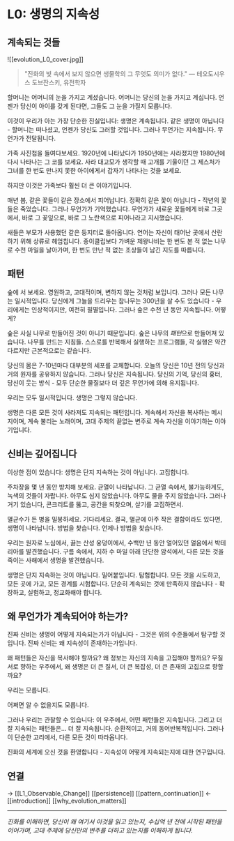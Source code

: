 # L0: 생명의 지속성
## 계속되는 것들

![[evolution_L0_cover.jpg]]

> "진화의 빛 속에서 보지 않으면 생물학의 그 무엇도 의미가 없다."
> — 테오도시우스 도브잔스키, 유전학자

할머니는 어머니의 눈을 가지고 계셨습니다. 어머니는 당신의 눈을 가지고 계십니다. 언젠가 당신이 아이를 갖게 된다면, 그들도 그 눈을 가질지 모릅니다.

이것이 우리가 아는 가장 단순한 진실입니다: 생명은 계속됩니다. 같은 생명이 아닙니다 - 할머니는 떠나셨고, 언젠가 당신도 그러할 것입니다. 그러나 무언가는 지속됩니다. 무언가가 전달됩니다.

가족 사진첩을 들여다보세요. 1920년에 나타났다가 1950년에는 사라졌지만 1980년에 다시 나타나는 그 코를 보세요. 사라 대고모가 생각할 때 고개를 기울이던 그 제스처가 그녀를 한 번도 만나지 못한 아이에게서 갑자기 나타나는 것을 보세요.

하지만 이것은 가족보다 훨씬 더 큰 이야기입니다.

매년 봄, 같은 꽃들이 같은 장소에서 피어납니다. 정확히 같은 꽃이 아닙니다 - 작년의 꽃들은 죽었습니다. 그러나 무언가가 기억했습니다. 무언가가 새로운 꽃들에게 바로 그곳에서, 바로 그 꽃잎으로, 바로 그 노란색으로 피어나라고 지시했습니다.

새들은 부모가 사용했던 같은 둥지터로 돌아옵니다. 연어는 자신이 태어난 곳에서 산란하기 위해 상류로 헤엄칩니다. 종이클립보다 가벼운 제왕나비는 한 번도 본 적 없는 나무로 수천 마일을 날아가며, 한 번도 만난 적 없는 조상들이 남긴 지도를 따릅니다.

## 패턴

숲에 서 보세요. 영원하고, 고대적이며, 변하지 않는 것처럼 보입니다. 그러나 모든 나무는 일시적입니다. 당신에게 그늘을 드리우는 참나무는 300년을 살 수도 있습니다 - 우리에게는 인상적이지만, 여전히 필멸입니다. 그러나 숲은 수천 년 동안 지속됩니다. 어떻게?

숲은 사실 나무로 만들어진 것이 아니기 때문입니다. 숲은 나무의 *패턴*으로 만들어져 있습니다. 나무를 만드는 지침들. 스스로를 반복해서 실행하는 프로그램들, 각 실행은 약간 다르지만 근본적으로는 같습니다.

당신의 몸은 7-10년마다 대부분의 세포를 교체합니다. 오늘의 당신은 10년 전의 당신과 거의 원자를 공유하지 않습니다. 그러나 당신은 지속됩니다. 당신의 기억, 당신의 흉터, 당신이 웃는 방식 - 모두 단순한 물질보다 더 깊은 무언가에 의해 유지됩니다.

우리는 모두 일시적입니다. 생명은 그렇지 않습니다.

생명은 다른 모든 것이 사라져도 지속되는 패턴입니다. 계속해서 자신을 복사하는 메시지이며, 계속 불리는 노래이며, 고대 주제의 끝없는 변주로 계속 자신을 이야기하는 이야기입니다.

## 신비는 깊어집니다

이상한 점이 있습니다: 생명은 단지 지속하는 것이 아닙니다. 고집합니다.

주차장을 몇 년 동안 방치해 보세요. 균열이 나타납니다. 그 균열 속에서, 불가능하게도, 녹색의 것들이 자랍니다. 아무도 심지 않았습니다. 아무도 물을 주지 않았습니다. 그러나 거기 있습니다, 콘크리트를 뚫고, 공간을 되찾으며, 살기를 고집하면서.

멸균수가 든 병을 밀봉하세요. 기다리세요. 결국, 멸균에 아주 작은 결함이라도 있다면, 생명이 나타납니다. 방법을 찾습니다. 언제나 방법을 찾습니다.

우리는 원자로 노심에서, 끓는 산성 웅덩이에서, 수백만 년 동안 얼어있던 얼음에서 박테리아를 발견했습니다. 구름 속에서, 지하 수 마일 아래 단단한 암석에서, 다른 모든 것을 죽이는 사해에서 생명을 발견했습니다.

생명은 단지 지속하는 것이 아닙니다. 밀어붙입니다. 탐험합니다. 모든 것을 시도하고, 모든 곳에 가고, 모든 경계를 시험합니다. 단순히 계속되는 것에 만족하지 않습니다 - 확장하고, 실험하고, 정교화해야 합니다.

## 왜 무언가가 계속되어야 하는가?

진짜 신비는 생명이 어떻게 지속되는가가 아닙니다 - 그것은 위의 수준들에서 탐구할 것입니다. 진짜 신비는 왜 지속성이 존재하는가입니다.

왜 패턴들은 자신을 복사해야 할까요? 왜 정보는 자신의 지속을 고집해야 할까요? 무질서로 향하는 우주에서, 왜 생명은 더 큰 질서, 더 큰 복잡성, 더 큰 존재의 고집으로 향할까요?

우리는 모릅니다.

어쩌면 알 수 없을지도 모릅니다.

그러나 우리는 관찰할 수 있습니다: 이 우주에서, 어떤 패턴들은 지속됩니다. 그리고 더 잘 지속되는 패턴들은... 더 잘 지속됩니다. 순환적이고, 거의 동어반복적입니다. 그러나 이 단순한 고리에서, 다른 모든 것이 따라옵니다.

진화의 세계에 오신 것을 환영합니다 - 지속성이 어떻게 지속되는지에 대한 연구입니다.

## 연결
→ [[L1_Observable_Change]] [[persistence]] [[pattern_continuation]]
← [[introduction]] [[why_evolution_matters]]

---
*진화를 이해하면, 당신이 왜 여기서 이것을 읽고 있는지, 수십억 년 전에 시작된 패턴을 이어가며, 고대 주제에 당신만의 변주를 더하고 있는지를 이해하게 됩니다.*